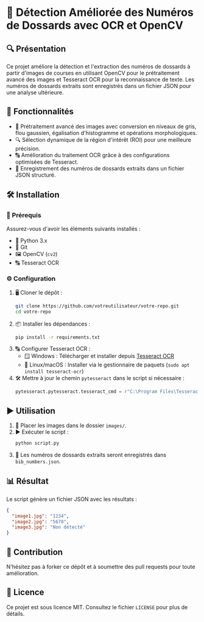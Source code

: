 # 📌 Détection Améliorée des Numéros de Dossards avec OCR et OpenCV

## 🔍 Présentation

Ce projet améliore la détection et l'extraction des numéros de dossards à partir d'images de courses en utilisant OpenCV pour le prétraitement avancé des images et Tesseract OCR pour la reconnaissance de texte. Les numéros de dossards extraits sont enregistrés dans un fichier JSON pour une analyse ultérieure.

## 🚀 Fonctionnalités

- 🎨 Prétraitement avancé des images avec conversion en niveaux de gris, flou gaussien, égalisation d'histogramme et opérations morphologiques.
- 🔍 Sélection dynamique de la région d'intérêt (ROI) pour une meilleure précision.
- 🔠 Amélioration du traitement OCR grâce à des configurations optimisées de Tesseract.
- 📂 Enregistrement des numéros de dossards extraits dans un fichier JSON structuré.

## 🛠 Installation

### 📌 Prérequis

Assurez-vous d'avoir les éléments suivants installés :

- 🐍 Python 3.x
- 🌿 Git
- 🖼 OpenCV (`cv2`)
- 🔠 Tesseract OCR

### ⚙️ Configuration

1. 🖥 Cloner le dépôt :
   ```sh
   git clone https://github.com/votreutilisateur/votre-repo.git
   cd votre-repo
   ```
2. 📦 Installer les dépendances :
   ```sh
   pip install -r requirements.txt
   ```
3. 🔠 Configurer Tesseract OCR :
   - 🪟 Windows : Télécharger et installer depuis [Tesseract OCR](https://github.com/UB-Mannheim/tesseract/wiki)
   - 🐧 Linux/macOS : Installer via le gestionnaire de paquets (`sudo apt install tesseract-ocr`)
4. 🛠 Mettre à jour le chemin `pytesseract` dans le script si nécessaire :
   ```python
   pytesseract.pytesseract.tesseract_cmd = r"C:\Program Files\Tesseract-OCR\tesseract.exe"
   ```

## ▶️ Utilisation

1. 📂 Placer les images dans le dossier `images/`.
2. ▶️ Exécuter le script :
   ```sh
   python script.py
   ```
3. 💾 Les numéros de dossards extraits seront enregistrés dans `bib_numbers.json`.

## 📊 Résultat

Le script génère un fichier JSON avec les résultats :

```json
{
  "image1.jpg": "1234",
  "image2.jpg": "5678",
  "image3.jpg": "Non détecté"
}
```

## 🤝 Contribution

N'hésitez pas à forker ce dépôt et à soumettre des pull requests pour toute amélioration.

## 📜 Licence

Ce projet est sous licence MIT. Consultez le fichier `LICENSE` pour plus de détails.

